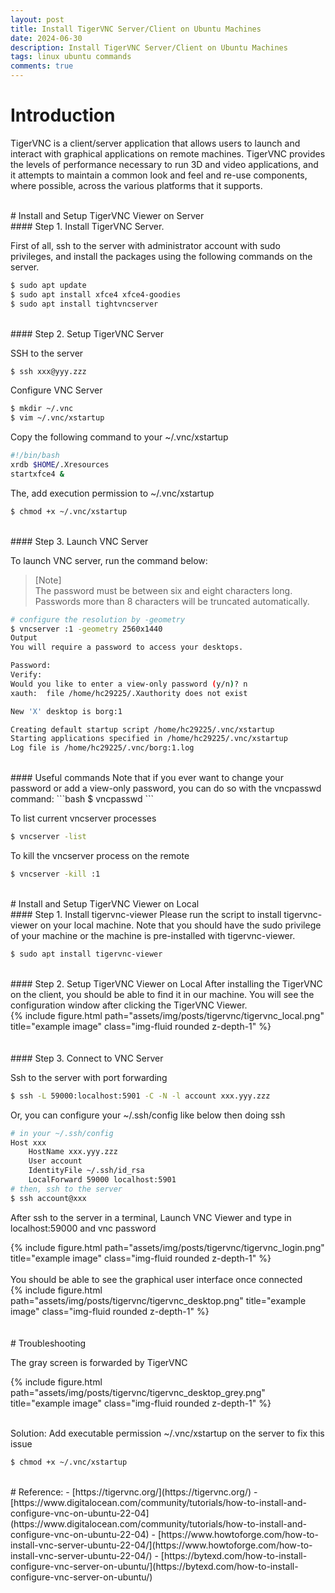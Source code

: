 ```yaml
---
layout: post
title: Install TigerVNC Server/Client on Ubuntu Machines
date: 2024-06-30
description: Install TigerVNC Server/Client on Ubuntu Machines
tags: linux ubuntu commands
comments: true
---
```

# Introduction
TigerVNC is a client/server application that allows users to launch and interact with graphical applications on remote machines. TigerVNC provides the levels of performance necessary to run 3D and video applications, and it attempts to maintain a common look and feel and re-use components, where possible, across the various platforms that it supports.


<br>
# Install and Setup TigerVNC Viewer on Server

<br>
#### Step 1. Install TigerVNC Server.

First of all, ssh to the server with administrator account with sudo privileges, and install the packages using the following commands on the server.

```bash
$ sudo apt update
$ sudo apt install xfce4 xfce4-goodies
$ sudo apt install tightvncserver

```

<br>
#### Step 2. Setup TigerVNC Server

SSH to the server

```bash
$ ssh xxx@yyy.zzz
```

Configure VNC Server
```bash
$ mkdir ~/.vnc
$ vim ~/.vnc/xstartup
```

Copy the following command to your ~/.vnc/xstartup
```bash
#!/bin/bash
xrdb $HOME/.Xresources
startxfce4 &
```


The, add execution permission to ~/.vnc/xstartup
```bash
$ chmod +x ~/.vnc/xstartup
```

<br>
#### Step 3. Launch VNC Server

To launch VNC server, run the command below:

> [Note]  
> The password must be between six and eight characters long. Passwords more than 8 characters will be truncated automatically.

```bash
# configure the resolution by -geometry
$ vncserver :1 -geometry 2560x1440
Output
You will require a password to access your desktops.

Password:
Verify:
Would you like to enter a view-only password (y/n)? n
xauth:  file /home/hc29225/.Xauthority does not exist

New 'X' desktop is borg:1

Creating default startup script /home/hc29225/.vnc/xstartup
Starting applications specified in /home/hc29225/.vnc/xstartup
Log file is /home/hc29225/.vnc/borg:1.log
```

<br>
#### Useful commands
Note that if you ever want to change your password or add a view-only password, you can do so with the vncpasswd command:
```bash
$ vncpasswd
```

To list current vncserver processes
```bash
$ vncserver -list
```


To kill the vncserver process on the remote
```bash
$ vncserver -kill :1
```



<br>
# Install and Setup TigerVNC Viewer on Local

<br>
#### Step 1. Install tigervnc-viewer
Please run the script to install tigervnc-viewer on your local machine. Note that you should have the sudo privilege of your machine or the machine is pre-installed with tigervnc-viewer.

```bash
$ sudo apt install tigervnc-viewer
```


<br>
#### Step 2. Setup TigerVNC Viewer on Local
After installing the TigerVNC on the client, you should be able to find it in our machine. You will see the configuration window after clicking the TigerVNC Viewer.

<br>
<div class="row">
    <div class="col-sm mt-3 mt-md-0">
        {% include figure.html path="assets/img/posts/tigervnc/tigervnc_local.png" title="example image" class="img-fluid rounded z-depth-1" %}
    </div>
</div>
<br>



<br>
#### Step 3. Connect to VNC Server

Ssh to the server with port forwarding
```bash
$ ssh -L 59000:localhost:5901 -C -N -l account xxx.yyy.zzz
```


Or, you can configure your ~/.ssh/config like below then doing ssh
```bash
# in your ~/.ssh/config
Host xxx
    HostName xxx.yyy.zzz
    User account
    IdentityFile ~/.ssh/id_rsa
    LocalForward 59000 localhost:5901
# then, ssh to the server
$ ssh account@xxx
```



After ssh to the server in a terminal, Launch VNC Viewer and type in localhost:59000 and vnc password
<br>
<div class="row">
    <div class="col-sm mt-3 mt-md-0">
        {% include figure.html path="assets/img/posts/tigervnc/tigervnc_login.png" title="example image" class="img-fluid rounded z-depth-1" %}
    </div>
</div>
<br>
You should be able to see the graphical user interface once connected
<br>
<div class="row">
    <div class="col-sm mt-3 mt-md-0">
        {% include figure.html path="assets/img/posts/tigervnc/tigervnc_desktop.png" title="example image" class="img-fluid rounded z-depth-1" %}
    </div>
</div>
<br>


<br>
# Troubleshooting

The gray screen is forwarded by TigerVNC 
<br>
<div class="row">
    <div class="col-sm mt-3 mt-md-0">
        {% include figure.html path="assets/img/posts/tigervnc/tigervnc_desktop_grey.png" title="example image" class="img-fluid rounded z-depth-1" %}
    </div>
</div>
<br>

Solution: Add executable permission ~/.vnc/xstartup on the server to fix this issue
```bash
$ chmod +x ~/.vnc/xstartup
```


<br>
# Reference:
- [https://tigervnc.org/](https://tigervnc.org/)
- [https://www.digitalocean.com/community/tutorials/how-to-install-and-configure-vnc-on-ubuntu-22-04](https://www.digitalocean.com/community/tutorials/how-to-install-and-configure-vnc-on-ubuntu-22-04)
- [https://www.howtoforge.com/how-to-install-vnc-server-ubuntu-22-04/](https://www.howtoforge.com/how-to-install-vnc-server-ubuntu-22-04/)
- [https://bytexd.com/how-to-install-configure-vnc-server-on-ubuntu/](https://bytexd.com/how-to-install-configure-vnc-server-on-ubuntu/)